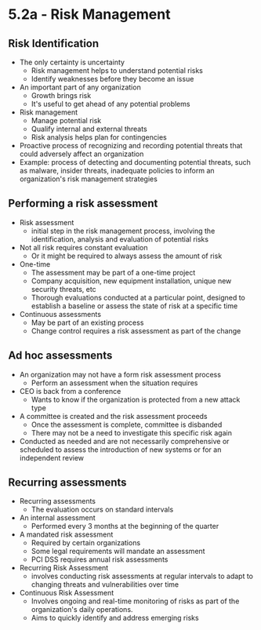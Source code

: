 # 5.2a - Risk Management
## Risk Identification
- The only certainty is uncertainty
	- Risk management helps to understand potential risks
	- Identify weaknesses before they become an issue
- An important part of any organization
	- Growth brings risk
	- It's useful to get ahead of any potential problems
- Risk management
	- Manage potential risk
	- Qualify internal and external threats
	- Risk analysis helps plan for contingencies
- Proactive process of recognizing and recording potential threats that could adversely affect an organization
- Example: process of detecting and documenting potential threats, such as malware, insider threats, inadequate policies to inform an organization's risk management strategies
## Performing a risk assessment
- Risk assessment
	- initial step in the risk management process, involving the identification, analysis and evaluation of potential risks
- Not all risk requires constant evaluation
	- Or it might be required to always assess the amount of risk
- One-time
	- The assessment may be part of a one-time project
	- Company acquisition, new equipment installation, unique new security threats, etc
	- Thorough evaluations conducted at a particular point, designed to establish a baseline or assess the state of risk at a specific time
- Continuous assessments
	- May be part of an existing process
	- Change control requires a risk assessment as part of the change
## Ad hoc assessments
- An organization may not have a form risk assessment process
	- Perform an assessment when the situation requires
- CEO is back from a conference
	- Wants to know if the organization is protected from a new attack type
- A committee is created and the risk assessment proceeds
	- Once the assessment is complete, committee is disbanded
	- There may not be a need to investigate this specific risk again
- Conducted as needed and are not necessarily comprehensive or scheduled to assess the introduction of new systems or for an independent review
## Recurring assessments
- Recurring assessments
	- The evaluation occurs on standard intervals
- An internal assessment
	- Performed every 3 months at the beginning of the quarter
- A mandated risk assessment
	- Required by certain organizations
	- Some legal requirements will mandate an assessment
	- PCI DSS requires annual risk assessments
- Recurring Risk Assessment
	- involves conducting risk assessments at regular intervals to adapt to changing threats and vulnerabilities over time
- Continuous Risk Assessment
	- Involves ongoing and real-time monitoring of risks as part of the organization's daily operations.
	- Aims to quickly identify and address emerging risks
